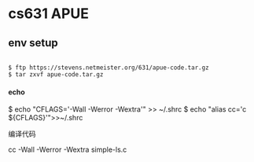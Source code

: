 # cs631 APUE

## env setup

```shell

$ ftp https://stevens.netmeister.org/631/apue-code.tar.gz
$ tar zxvf apue-code.tar.gz

```

#### echo

$ echo "CFLAGS='-Wall -Werror -Wextra'" >> ~/.shrc
$ echo "alias cc='c \${CFLAGS}'">>~/.shrc



编译代码 <br>

cc -Wall -Werror -Wextra simple-ls.c <br>
